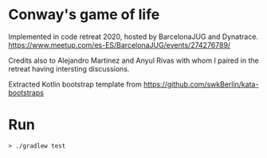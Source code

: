 # Conway's game of life

Implemented in code retreat 2020, hosted by BarcelonaJUG and Dynatrace.
https://www.meetup.com/es-ES/BarcelonaJUG/events/274276789/

Credits also to Alejandro Martinez and Anyul Rivas with whom I paired in the retreat having intersting discussions.

Extracted Kotlin bootstrap template from
https://github.com/swkBerlin/kata-bootstraps

# Run
```shell script
> ./gradlew test
```